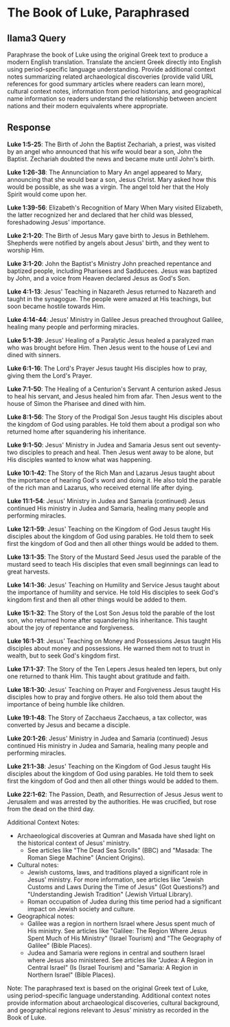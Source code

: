 # The Book of Luke, Paraphrased

## llama3 Query

Paraphrase the book of Luke using the original Greek text to produce a modern English translation. Translate the ancient Greek directly into English using period-specific language understanding. Provide additional context notes summarizing related archaeological discoveries (provide valid URL references for good summary articles where readers can learn more), cultural context notes, information from period historians, and geographical name information so readers understand the relationship between ancient nations and their modern equivalents where appropriate.

## Response

**Luke 1:5-25**: The Birth of John the Baptist
Zechariah, a priest, was visited by an angel who announced that his wife would bear a son, John the Baptist. Zechariah doubted the news and became mute until John's birth.

**Luke 1:26-38**: The Annunciation to Mary
An angel appeared to Mary, announcing that she would bear a son, Jesus Christ. Mary asked how this would be possible, as she was a virgin. The angel told her that the Holy Spirit would come upon her.

**Luke 1:39-56**: Elizabeth's Recognition of Mary
When Mary visited Elizabeth, the latter recognized her and declared that her child was blessed, foreshadowing Jesus' importance.

**Luke 2:1-20**: The Birth of Jesus
Mary gave birth to Jesus in Bethlehem. Shepherds were notified by angels about Jesus' birth, and they went to worship Him.

**Luke 3:1-20**: John the Baptist's Ministry
John preached repentance and baptized people, including Pharisees and Sadducees. Jesus was baptized by John, and a voice from Heaven declared Jesus as God's Son.

**Luke 4:1-13**: Jesus' Teaching in Nazareth
Jesus returned to Nazareth and taught in the synagogue. The people were amazed at His teachings, but soon became hostile towards Him.

**Luke 4:14-44**: Jesus' Ministry in Galilee
Jesus preached throughout Galilee, healing many people and performing miracles.

**Luke 5:1-39**: Jesus' Healing of a Paralytic
Jesus healed a paralyzed man who was brought before Him. Then Jesus went to the house of Levi and dined with sinners.

**Luke 6:1-16**: The Lord's Prayer
Jesus taught His disciples how to pray, giving them the Lord's Prayer.

**Luke 7:1-50**: The Healing of a Centurion's Servant
A centurion asked Jesus to heal his servant, and Jesus healed him from afar. Then Jesus went to the house of Simon the Pharisee and dined with him.

**Luke 8:1-56**: The Story of the Prodigal Son
Jesus taught His disciples about the kingdom of God using parables. He told them about a prodigal son who returned home after squandering his inheritance.

**Luke 9:1-50**: Jesus' Ministry in Judea and Samaria
Jesus sent out seventy-two disciples to preach and heal. Then Jesus went away to be alone, but His disciples wanted to know what was happening.

**Luke 10:1-42**: The Story of the Rich Man and Lazarus
Jesus taught about the importance of hearing God's word and doing it. He also told the parable of the rich man and Lazarus, who received eternal life after dying.

**Luke 11:1-54**: Jesus' Ministry in Judea and Samaria (continued)
Jesus continued His ministry in Judea and Samaria, healing many people and performing miracles.

**Luke 12:1-59**: Jesus' Teaching on the Kingdom of God
Jesus taught His disciples about the kingdom of God using parables. He told them to seek first the kingdom of God and then all other things would be added to them.

**Luke 13:1-35**: The Story of the Mustard Seed
Jesus used the parable of the mustard seed to teach His disciples that even small beginnings can lead to great harvests.

**Luke 14:1-36**: Jesus' Teaching on Humility and Service
Jesus taught about the importance of humility and service. He told His disciples to seek God's kingdom first and then all other things would be added to
them.

**Luke 15:1-32**: The Story of the Lost Son
Jesus told the parable of the lost son, who returned home after squandering his inheritance. This taught about the joy of repentance and forgiveness.

**Luke 16:1-31**: Jesus' Teaching on Money and Possessions
Jesus taught His disciples about money and possessions. He warned them not to trust in wealth, but to seek God's kingdom first.

**Luke 17:1-37**: The Story of the Ten Lepers
Jesus healed ten lepers, but only one returned to thank Him. This taught about gratitude and faith.

**Luke 18:1-30**: Jesus' Teaching on Prayer and Forgiveness
Jesus taught His disciples how to pray and forgive others. He also told them about the importance of being humble like children.

**Luke 19:1-48**: The Story of Zacchaeus
Zacchaeus, a tax collector, was converted by Jesus and became a disciple.

**Luke 20:1-26**: Jesus' Ministry in Judea and Samaria (continued)
Jesus continued His ministry in Judea and Samaria, healing many people and performing miracles.

**Luke 21:1-38**: Jesus' Teaching on the Kingdom of God
Jesus taught His disciples about the kingdom of God using parables. He told them to seek first the kingdom of God and then all other things would be added to them.

**Luke 22:1-62**: The Passion, Death, and Resurrection of Jesus
Jesus went to Jerusalem and was arrested by the authorities. He was crucified, but rose from the dead on the third day.

Additional Context Notes:

* Archaeological discoveries at Qumran and Masada have shed light on the historical context of Jesus' ministry.
	+ See articles like "The Dead Sea Scrolls" (BBC) and "Masada: The Roman Siege Machine" (Ancient Origins).
* Cultural notes:
	+ Jewish customs, laws, and traditions played a significant role in Jesus' ministry. For more information, see articles like "Jewish Customs and Laws During the Time of Jesus" (Got Questions?) and "Understanding Jewish Tradition" (Jewish Virtual Library).
	+ Roman occupation of Judea during this time period had a significant impact on Jewish society and culture.
* Geographical notes:
	+ Galilee was a region in northern Israel where Jesus spent much of His ministry. See articles like "Galilee: The Region Where Jesus Spent Much of His Ministry" (Israel Tourism) and "The Geography of Galilee" (Bible Places).
	+ Judea and Samaria were regions in central and southern Israel where Jesus also ministered. See articles like "Judea: A Region in Central Israel" (Is
(Israel Tourism) and "Samaria: A Region in Northern Israel" (Bible Places).

Note: The paraphrased text is based on the original Greek text of Luke, using period-specific language understanding. Additional context notes provide information about archaeological discoveries, cultural background, and geographical regions relevant to Jesus' ministry as recorded in the Book of Luke.
